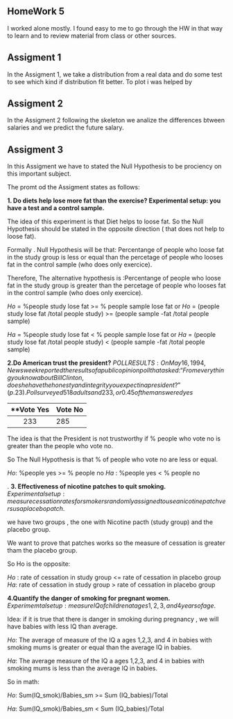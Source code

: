 ## HomeWork 5

I worked alone mostly. I found easy to me to go through the HW in that way to learn and to review material from class or other sources.


## Assigment 1

In the Assigment 1, we take a distribution from a real data and do some test to see which kind if distribution fit better. To plot i was helped by 


## Assigment 2

In the Assigment 2 following the skeleton we analize the differences btween salaries and we predict the future salary.


## Assigment 3

In this Assigment we have to stated the Null Hypothesis to be prociency on this important subject.

The promt od the Assigment states as follows:

**1. Do diets help lose more fat than the exercise? 
   Experimental setup: you have a test and a control sample.**
   
The idea of this experiment is that Diet helps to loose fat. So the Null Hypothesis should be stated in the opposite direction ( that does not help to loose fat).

Formally . Null Hypothesis will be that: Percentange of people who loose fat in the study group is less or equal than the percetage of people who looses fat in the control sample (who does only exercice).

Therefore, The alternative hypothesis is :Percentange of people who loose fat in the study group is greater than the percetage of people who looses fat in the control sample (who does only exercice).

$Ho$ = %people study lose fat >= % people sample lose fat or
$Ho$ = (people study lose fat /total people study) >= (people sample -fat /total people sample)

$Ha$ = %people study lose fat < % people sample lose fat or
$Ha$ = (people study lose fat /total people study) < (people sample -fat /total people sample)

**2.Do American trust the president?**
$POLL RESULTS: On May 16, 1994, Newsweek reported the results of a public opinion poll that asked: “From everything you know about Bill Clinton, does he have the honesty and integrity you expect in a president?” (p. 23). Poll surveyed 518 adults and 233, or 0.45 of them answered yes$

| **Vote Yes|  Vote No  |   
|:----------:|:----------|
233| 285| |||||||||


The idea is that the President is not trustworthy if % people who vote no is greater than the people who vote no.

So The Null Hypothesis is that % of people who vote no are less or equal.

$Ho$: %people yes >= % people no
$Ha$ : %people yes < % people no

.
**3. Effectiveness of nicotine patches to quit smoking.**
$Experimental setup: measure cessation rates for smokers randomly assigned to use a nicotine patch versus a placebo patch.$

we have two groups , the one with Nicotine pacth (study group) and the placebo group.

We want to prove that patches works so the measure of cessation is greater tham the placebo group.

So Ho is the opposite:

$Ho$ : rate of cessation in study group <= rate of cessation in placebo group
$Ha$: rate of cessation in study group > rate of cessation in placebo group


**4.Quantify the danger of smoking for pregnant women.**
$Experimemtal setup: measure IQ of children at ages 1, 2, 3, and 4 years of age.$

Idea: if it is true that there is danger in smoking during pregnancy , we will have babies with less IQ than average.

$Ho$: The average of measure of the IQ a ages 1,2,3, and 4 in babies with smoking mums is greater or equal than the average IQ in babies.

$Ha$: The average measure of the IQ a ages 1,2,3, and 4 in babies with smoking mums is less than the average IQ in babies.

So in math:

$Ho$: Sum(IQ_smok)/Babies_sm >= Sum (IQ_babies)/Total

$Ha$: Sum(IQ_smok)/Babies_sm < Sum (IQ_babies)/Total

